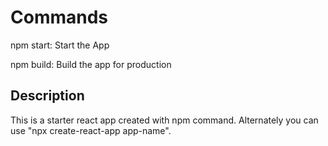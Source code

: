 # Commands

npm start: Start the App

npm build: Build the app for production

## Description

This is a starter react app created with npm command. Alternately you can use "npx create-react-app app-name".